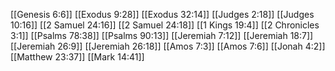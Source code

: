 [[Genesis 6:6]]
[[Exodus 9:28]]
[[Exodus 32:14]]
[[Judges 2:18]]
[[Judges 10:16]]
[[2 Samuel 24:16]]
[[2 Samuel 24:18]]
[[1 Kings 19:4]]
[[2 Chronicles 3:1]]
[[Psalms 78:38]]
[[Psalms 90:13]]
[[Jeremiah 7:12]]
[[Jeremiah 18:7]]
[[Jeremiah 26:9]]
[[Jeremiah 26:18]]
[[Amos 7:3]]
[[Amos 7:6]]
[[Jonah 4:2]]
[[Matthew 23:37]]
[[Mark 14:41]]
